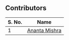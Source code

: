 ## Contributors

| S. No. | Name                                                           |
| ------- | -------------------------------------------------------------- | 
| 1       | [Ananta Mishra](https://github.com/anantamishra)               |
